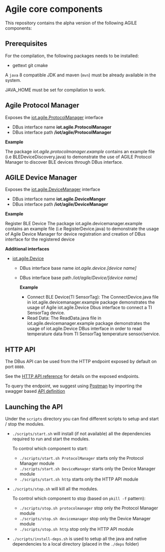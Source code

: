 <!--
# Copyright (C) 2017 Create-Net / FBK.
# All rights reserved. This program and the accompanying materials
# are made available under the terms of the Eclipse Public License v1.0
# which accompanies this distribution, and is available at
# http://www.eclipse.org/legal/epl-v10.html
#
# Contributors:
#     Create-Net / FBK - initial API and implementation
-->

Agile core components
===

This repository contains the alpha version of the following AGILE components:

Prerequisites
---

For the compilation, the following packages needs to be installed:
- gettext git cmake

A `java` 8 compatible JDK and maven (`mvn`) must be already available in the system.

JAVA_HOME must be set for compilation to work.

Agile Protocol Manager
---

Exposes the [iot.agile.ProtocolManager](http://agile-iot.github.io/agile-api-spec/docs/html/api.html#iot_agile_ProtocolManager) interface

- DBus interface name **iot.agile.ProtocolManager**
- DBus interface path **/iot/agile/ProtocolManager**

**Example**

The package *iot.agile.protocolmanager.example* contains an example
file (i.e BLEDeviceDiscovery.java) to demonstrate the use of AGILE Protocol Manager to discover BLE devices through DBus interface.

AGILE Device Manager
---

Exposes the [iot.agile.DeviceManager](http://agile-iot.github.io/agile-api-spec/docs/html/api.html#iot_agile_DeviceManager) interface

- DBus interface name **iot.agile.DeviceManger**
- DBus interface path **/iot/agile/DeviceManager**

**Example**

Register BLE Device The package iot.agile.devicemanager.example contains an example file (i.e RegisterDevice.java) to demonstrate the usage of Agile Device Manager for device registration and creation of DBus interface for the registered device

**Additional interfaces**

- [iot.agile.Device](http://agile-iot.github.io/agile-api-spec/docs/html/api.html#iot_agile_Device)
  - DBus interface base name *iot.agile.device.[device name]*
  - DBus interface base path */iot/agile/Device/[device name]*

    **Example**

    - Connect BLE Device(TI SensorTag): The ConnectDevice.java file in iot.agile.devicemanager.example package demonstrates the usage of Agile iot.agile.Device Dbus interface to connect a TI SensorTag device.
    - Read Data: The ReadData.java file in iot.agile.devicemanager.example package demonstrates the usage of iot.agile.Device DBus interface in order to read temperature data from TI SensorTag temperature sensor/service.

HTTP API
---

The DBus API can be used from the HTTP endpoint exposed by default on port `8080`.

See the [HTTP API reference](http://petstore.swagger.io/?url=http://agile-iot.github.io/agile-api-spec/docs/swagger/api.swagger.yml) for details on the exposed endpoints.

To query the endpoint, we suggest using [Postman](https://www.getpostman.com/) by importing the swagger based [API definition](http://agile-iot.github.io/agile-api-spec/docs/swagger/api.swagger.yml)

Launching the API
---

Under the `scripts` directory you can find different scripts to setup and start / stop the modules.

- `./scripts/start.sh` will install (if not available) all the dependencies required to run and start the modules.

  To control which component to start:
  - `./scripts/start.sh ProtocolManager` starts only the Protocol Manager module
  - `./scripts/start.sh DeviceManager` starts only the Device Manager module
  - `./scripts/start.sh http` starts only the HTTP API module

- `./scripts/stop.sh` will kill all the modules.

  To control which component to stop (based on `pkill -f` pattern):
  - `./scripts/stop.sh protocolmanager` stop only the Protocol Manager module
  - `./scripts/stop.sh devicemanager` stop only the Device Manager module
  - `./scripts/stop.sh http` stop only the HTTP API module

-  `./scripts/install-deps.sh` is used to setup all the java and native dependencies to a local directory (placed in the `./deps` folder)
